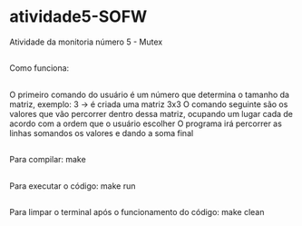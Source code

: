 # atividade5-SOFW
Atividade da monitoria número 5 - Mutex

##

Como funciona:
##
  O primeiro comando do usuário é um número que determina o tamanho da matriz, exemplo: 3 -> é criada uma matriz 3x3
  O comando seguinte são os valores que vão percorrer dentro dessa matriz, ocupando um lugar cada de acordo com a ordem que o usuário escolher
  O programa irá percorrer as linhas somandos os valores e dando a soma final
  
##
Para compilar:
  make
  
##
Para executar o código:
  make run
##
Para limpar o terminal após o funcionamento do código:
  make clean
